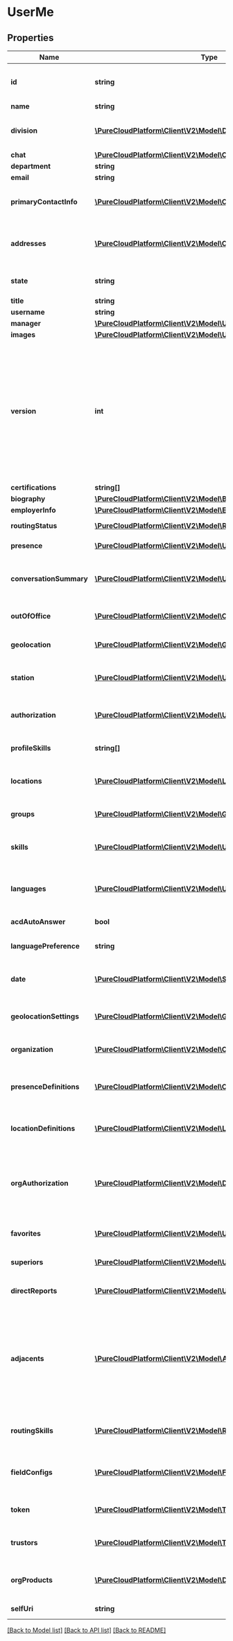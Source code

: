 # UserMe

## Properties
Name | Type | Description | Notes
------------ | ------------- | ------------- | -------------
**id** | **string** | The globally unique identifier for the object. | [optional] 
**name** | **string** |  | [optional] 
**division** | [**\PureCloudPlatform\Client\V2\Model\Division**](Division.md) | The division to which this entity belongs. | [optional] 
**chat** | [**\PureCloudPlatform\Client\V2\Model\Chat**](Chat.md) |  | [optional] 
**department** | **string** |  | [optional] 
**email** | **string** |  | [optional] 
**primaryContactInfo** | [**\PureCloudPlatform\Client\V2\Model\Contact[]**](Contact.md) | Auto populated from addresses. | [optional] 
**addresses** | [**\PureCloudPlatform\Client\V2\Model\Contact[]**](Contact.md) | Email addresses and phone numbers for this user | [optional] 
**state** | **string** | The current state for this user. | [optional] 
**title** | **string** |  | [optional] 
**username** | **string** |  | [optional] 
**manager** | [**\PureCloudPlatform\Client\V2\Model\User**](User.md) |  | [optional] 
**images** | [**\PureCloudPlatform\Client\V2\Model\UserImage[]**](UserImage.md) |  | [optional] 
**version** | **int** | Required when updating a user, this value should be the current version of the user.  The current version can be obtained with a GET on the user before doing a PATCH. | 
**certifications** | **string[]** |  | [optional] 
**biography** | [**\PureCloudPlatform\Client\V2\Model\Biography**](Biography.md) |  | [optional] 
**employerInfo** | [**\PureCloudPlatform\Client\V2\Model\EmployerInfo**](EmployerInfo.md) |  | [optional] 
**routingStatus** | [**\PureCloudPlatform\Client\V2\Model\RoutingStatus**](RoutingStatus.md) | ACD routing status | [optional] 
**presence** | [**\PureCloudPlatform\Client\V2\Model\UserPresence**](UserPresence.md) | Active presence | [optional] 
**conversationSummary** | [**\PureCloudPlatform\Client\V2\Model\UserConversationSummary**](UserConversationSummary.md) | Summary of conversion statistics for conversation types. | [optional] 
**outOfOffice** | [**\PureCloudPlatform\Client\V2\Model\OutOfOffice**](OutOfOffice.md) | Determine if out of office is enabled | [optional] 
**geolocation** | [**\PureCloudPlatform\Client\V2\Model\Geolocation**](Geolocation.md) | Current geolocation position | [optional] 
**station** | [**\PureCloudPlatform\Client\V2\Model\UserStations**](UserStations.md) | Effective, default, and last station information | [optional] 
**authorization** | [**\PureCloudPlatform\Client\V2\Model\UserAuthorization**](UserAuthorization.md) | Roles and permissions assigned to the user | [optional] 
**profileSkills** | **string[]** | Profile skills possessed by the user | [optional] 
**locations** | [**\PureCloudPlatform\Client\V2\Model\Location[]**](Location.md) | The user placement at each site location. | [optional] 
**groups** | [**\PureCloudPlatform\Client\V2\Model\Group[]**](Group.md) | The groups the user is a member of | [optional] 
**skills** | [**\PureCloudPlatform\Client\V2\Model\UserRoutingSkill[]**](UserRoutingSkill.md) | Routing (ACD) skills possessed by the user | [optional] 
**languages** | [**\PureCloudPlatform\Client\V2\Model\UserRoutingLanguage[]**](UserRoutingLanguage.md) | Routing (ACD) languages possessed by the user | [optional] 
**acdAutoAnswer** | **bool** | acd auto answer | [optional] 
**languagePreference** | **string** | preferred language by the user | [optional] 
**date** | [**\PureCloudPlatform\Client\V2\Model\ServerDate**](ServerDate.md) | The PureCloud system date time. | [optional] 
**geolocationSettings** | [**\PureCloudPlatform\Client\V2\Model\GeolocationSettings**](GeolocationSettings.md) | Geolocation settings for user&#39;s organization. | [optional] 
**organization** | [**\PureCloudPlatform\Client\V2\Model\Organization**](Organization.md) | Organization details for this user. | [optional] 
**presenceDefinitions** | [**\PureCloudPlatform\Client\V2\Model\OrganizationPresence[]**](OrganizationPresence.md) | The first 100 presence definitions for user&#39;s organization. | [optional] 
**locationDefinitions** | [**\PureCloudPlatform\Client\V2\Model\LocationDefinition[]**](LocationDefinition.md) | The first 100 site locations for user&#39;s organization | [optional] 
**orgAuthorization** | [**\PureCloudPlatform\Client\V2\Model\DomainOrganizationRole[]**](DomainOrganizationRole.md) | The first 100 organization roles, with applicable permission policies, for user&#39;s organization. | [optional] 
**favorites** | [**\PureCloudPlatform\Client\V2\Model\User[]**](User.md) | The first 50 favorited users. | [optional] 
**superiors** | [**\PureCloudPlatform\Client\V2\Model\User[]**](User.md) | The first 50 superiors of this user. | [optional] 
**directReports** | [**\PureCloudPlatform\Client\V2\Model\User[]**](User.md) | The first 50 direct reports to this user. | [optional] 
**adjacents** | [**\PureCloudPlatform\Client\V2\Model\Adjacents**](Adjacents.md) | The first 50 superiors, direct reports, and siblings of this user. Mutually exclusive with superiors and direct reports expands. | [optional] 
**routingSkills** | [**\PureCloudPlatform\Client\V2\Model\RoutingSkill[]**](RoutingSkill.md) | The first 50 routing skills for user&#39;s organizations | [optional] 
**fieldConfigs** | [**\PureCloudPlatform\Client\V2\Model\FieldConfigs**](FieldConfigs.md) | The field config for all entities types of user&#39;s organization | [optional] 
**token** | [**\PureCloudPlatform\Client\V2\Model\TokenInfo**](TokenInfo.md) | Information about the current token | [optional] 
**trustors** | [**\PureCloudPlatform\Client\V2\Model\Trustor[]**](Trustor.md) | Organizations having this user as a trustee | [optional] 
**orgProducts** | [**\PureCloudPlatform\Client\V2\Model\DomainOrganizationProduct[]**](DomainOrganizationProduct.md) | Products enabled in this organization | [optional] 
**selfUri** | **string** | The URI for this object | [optional] 

[[Back to Model list]](../README.md#documentation-for-models) [[Back to API list]](../README.md#documentation-for-api-endpoints) [[Back to README]](../README.md)


